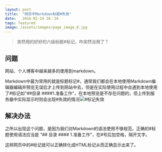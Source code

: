 ```yaml
---
layout: post
title:  "网页中Markdown标题#失效"
date:   2016-02-14 16：34
tags: featured
image: /assets/images/page_image_8.jpg
---
```


>突然用的好好的六级标题#标记，咋突然没用了？

## 问题

网站、个人博客中越来越多的使用到markdown。

Markdown中最为常用的就是标题标记#，通常我们都会在本地使用Markdown编辑器编辑并预览无误后才上传到网站中去，但是在实际使用过程中会遇到本地使用了#标记如"##目录 ####1.准备工作"，在本地预览是不存在问题的，但上传到服务器中实际显示时则会出现#失效的情况![#标记失效](http://xyb.space/assets/article_images/%23标记失效.png)

## 解决办法

之所以出现这个问题，是因为我们对Markdown的语法使用不够规范，正确的#标题使用语法应当是 "## 目录 #### 1.准备工作"，在#号后加空格，隔开文字。

这样网页中的#标记就可以正确转化成HTML标记从而正确显示出来了。
